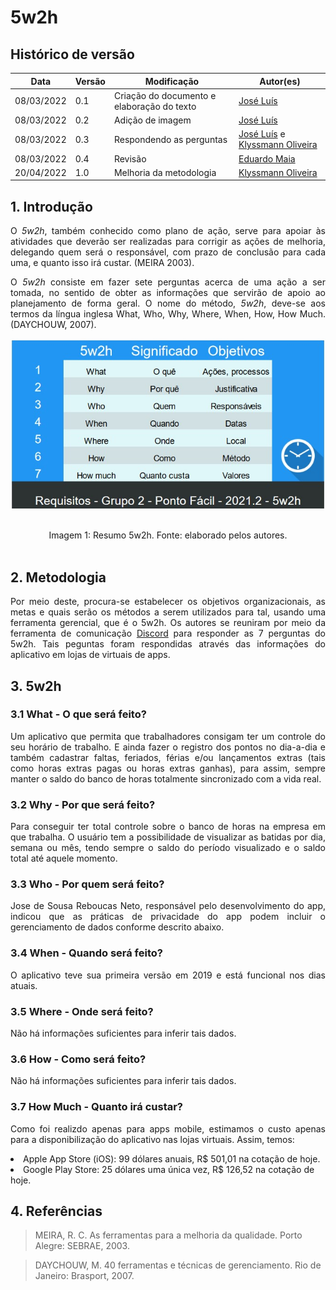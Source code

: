 # 5w2h

## Histórico de versão

|Data | Versão | Modificação | Autor(es)|
| -- | -- | -- | -- |
| 08/03/2022 |  0.1   | Criação do documento e elaboração do texto|  [José Luís](https://github.com/joseluis-rt)|
| 08/03/2022 |  0.2   | Adição de imagem |  [José Luís](https://github.com/joseluis-rt)|
| 08/03/2022 |  0.3   | Respondendo as perguntas |  [José Luís](https://github.com/joseluis-rt) e  [Klyssmann Oliveira](https://github.com/klyssmannoliveira) |
| 08/03/2022 |  0.4   | Revisão |  [Eduardo Maia](https://github.com/eduardomr)  |
| 20/04/2022 |  1.0   |    Melhoria da metodologia   | [Klyssmann Oliveira](https://github.com/klyssmannoliveira)|





## 1. Introdução

<p style="text-align: justify"> O <i>5w2h</i>, também conhecido como plano de ação, serve para apoiar às atividades que deverão ser realizadas para corrigir as ações de melhoria, delegando quem será o responsável, com prazo de conclusão para cada uma, e quanto isso irá custar. (MEIRA 2003). </p>

<p style="text-align: justify"> O <i>5w2h</i>  consiste em fazer sete perguntas acerca de uma ação a ser tomada, no sentido de obter as informações que servirão de apoio ao planejamento de forma geral. O nome do método, <i>5w2h</i>, deve-se aos termos da língua inglesa What, Who, Why, Where, When, How, How Much. (DAYCHOUW, 2007). </p>

<center>

<p align = "center"><img src="https://raw.githubusercontent.com/Requisitos-de-Software/2021.2-PontoFacil/master/docs/assets/imagens/5w2h_resumo.jpg"></p><br>

<figcaption>Imagem 1: Resumo 5w2h. Fonte: elaborado pelos autores.</figcaption>

</center>

<br>

## 2. Metodologia

<p style="text-align: justify"> Por meio deste, procura-se estabelecer os objetivos organizacionais, as metas e quais serão os métodos a serem utilizados para tal, usando uma ferramenta gerencial, que é o 5w2h. Os autores se reuniram por meio da ferramenta de comunicação <a href="https://requisitos-de-software.github.io/2021.2-PontoFacil/planejamento/ferramentas/">Discord</a> para responder as 7 perguntas do 5w2h. Tais peguntas foram respondidas através das informações do aplicativo em lojas de virtuais de apps.</p>
  
## 3. 5w2h

### 3.1 What - O que será feito?

<p style="text-align: justify"> Um aplicativo que permita que trabalhadores consigam ter um controle do seu horário de trabalho. E ainda fazer o registro dos pontos no dia-a-dia e também cadastrar faltas, feriados, férias e/ou lançamentos extras (tais como horas extras pagas ou horas extras ganhas), para assim, sempre manter o saldo do banco de horas totalmente sincronizado com a vida real. </p>

### 3.2 Why - Por que será feito?

<p style="text-align: justify"> Para conseguir ter total controle sobre o banco de horas na empresa em que trabalha. O usuário tem a possibilidade de visualizar as batidas por dia, semana ou mês, tendo sempre o saldo do período visualizado e o saldo total até aquele momento.
</p>

### 3.3 Who - Por quem será feito?

<p style="text-align: justify">  Jose de Sousa Reboucas Neto, responsável pelo desenvolvimento do app, indicou que as práticas de privacidade do app podem incluir o gerenciamento de dados conforme descrito abaixo. </p>

### 3.4 When - Quando será feito?

<p style="text-align: justify"> O aplicativo teve sua primeira versão em 2019 e está funcional nos dias atuais. </p>

### 3.5 Where - Onde será feito?

<p style="text-align: justify"> Não há informações suficientes para inferir tais dados. </p>

### 3.6 How - Como será feito?

<p style="text-align: justify"> Não há informações suficientes para inferir tais dados. </p>

### 3.7 How Much - Quanto irá custar?

<p style="text-align: justify"> Como foi realizdo apenas para apps mobile, estimamos o custo apenas para a disponibilização do aplicativo nas lojas virtuais. Assim, temos:
<li> Apple App Store (iOS): 99 dólares anuais, R$ 501,01 na cotação de hoje. </li>
<li> Google Play Store: 25 dólares uma única vez, R$ 126,52 na cotação de hoje. </li> </p>

## 4. Referências

> MEIRA, R. C. As ferramentas para a melhoria da qualidade. Porto Alegre: SEBRAE, 2003.

> DAYCHOUW, M. 40 ferramentas e técnicas de gerenciamento. Rio de Janeiro: Brasport, 2007.
